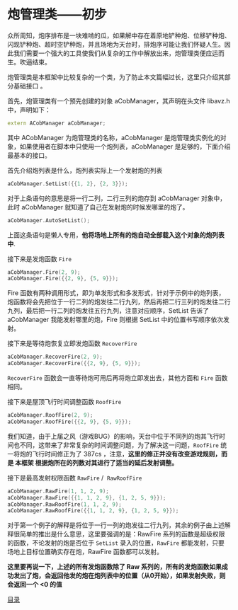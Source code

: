 <!--
 * @Coding: utf-8
 * @Author: vector-wlc
 * @Date: 2021-09-25 17:15:45
 * @Description: 
-->

# 炮管理类——初步

众所周知，炮序排布是一块难啃的瓜，如果解中存在着原地铲种炮、位移铲种炮、闪现铲种炮、超时空铲种炮，并且场地为天台时，排炮序可能让我们怀疑人生。因此我们需要一个强大的工具使我们从复杂的工作中解放出来，炮管理类便应运而生。吹逼结束。

炮管理类是本框架中比较复杂的一个类，为了防止本文篇幅过长，这里只介绍其部分基础接口 。

首先，炮管理类有一个预先创建的对象 aCobManager，其声明在头文件 libavz.h 中，声明如下：
```C++
extern ACobManager aCobManager; 
```

其中 ACobManager 为炮管理类的名称，aCobManager 是炮管理类实例化的对象，如果使用者在脚本中只使用一个炮列表，aCobManager 是足够的，下面介绍最基本的接口。


首先介绍炮列表是什么，炮列表实际上一个发射炮的列表
```C++
aCobManager.SetList({{1, 2}, {2, 3}});
```
对于上条语句的意思是将一行二列，二行三列的炮存到 aCobManager 对象中，此时 aCobManager 就知道了自己在发射炮的时候发哪里的炮了。

```C++
aCobManager.AutoSetList();
```
上面这条语句是懒人专用，**他将场地上所有的炮自动全部载入这个对象的炮列表中**.

接下来是发炮函数 `Fire`
```C++
aCobManager.Fire(2, 9);
aCobManager.Fire({{2, 9}, {5, 9}});
```

Fire 函数有两种调用形式，即为单发形式和多发形式，针对于示例中的炮列表，炮函数将会先把位于一行二列的炮发往二行九列，然后再把二行三列的炮发往二行九列，最后把一行二列的炮发往五行九列，注意对应顺序，SetList 告诉了 aCobManager 我能发射哪里的炮，Fire 则根据 SetList 中的位置书写顺序依次发射。

接下来是等待炮恢复立即发炮函数 `RecoverFire`
```C++
aCobManager.RecoverFire(2, 9);
aCobManager.RecoverFire({{2, 9}, {5, 9}});
```

`RecoverFire` 函数会一直等待炮可用后再将炮立即发出去，其他方面和 `Fire` 函数相同。

接下来是屋顶飞行时间调整函数 `RoofFire`
```C++
aCobManager.RoofFire(2, 9);
aCobManager.RoofFire({{2, 9}, {5, 9}});
```


我们知道，由于上届之风（游戏BUG）的影响，天台中位于不同列的炮其飞行时间也不同，这带来了非常复杂的时间调整问题，为了解决这一问题，`RoofFire` 统一将炮的飞行时间修正为了 387cs ，注意，**这里的修正并没有改变游戏规则，而是 本框架 根据炮所在的列数对其进行了适当的延后发射调整。**

接下是最高发射权限函数 `RawFire` /  `RawRoofFire`
```C++
aCobManager.RawFire(1, 1, 2, 9);
aCobManager.RawFire({{1, 1, 2, 9}, {1, 2, 5, 9}});
aCobManager.RawRoofFire(1, 1, 2, 9);
aCobManager.RawRoofFire({{1, 1, 2, 9}, {1, 2, 5, 9}});
```

对于第一个例子的解释是将位于一行一列的炮发往二行九列，其余的例子由上述解释很简单的推出是什么意思，这里要强调的是：RawFire 系列的函数是超级权限的函数，不论发射的炮是否位于 `SetList` 录入的位置，`RawFire` 都能发射，只要场地上目标位置确实存在炮，RawFire 函数都可以发射。 

**这里要再说一下，上述的所有发炮函数除了 Raw 系列的，所有的发炮函数如果成功发出了炮，会返回他发的炮在炮列表中的位置（从0开始），如果发射失败，则会返回一个 <0 的值**


[目录](./0catalogue.md)
